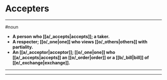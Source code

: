 # Accepters
---
#noun
- **A person who [[a/_accepts|accepts]]; a taker.**
- **A respecter; [[o/_one|one]] who views [[o/_others|others]] with partiality.**
- **An [[a/_acceptor|acceptor]]; [[o/_one|one]] who [[a/_accepts|accepts]] an [[o/_order|order]] or a [[b/_bill|bill]] of [[e/_exchange|exchange]].**
---
---
